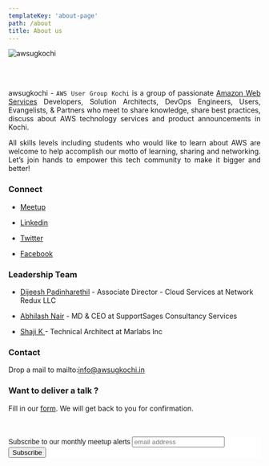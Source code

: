 ```yaml
---
templateKey: 'about-page'
path: /about
title: About us
---
```




![awsugkochi](/img/awsugkochi-cover.jpg)


<br> <br>

<div style="text-align: justify">

awsugkochi - `AWS User Group Kochi` is a group of passionate [Amazon Web Services](https://aws.amazon.com) Developers, Solution Architects, DevOps Engineers, Users, Evangelists, & Partners who meet to share knowledge, share best practices, discuss about AWS technology services and product announcements in Kochi.
</div>

<div style="text-align: justify">
All skills levels including students who would like to learn about AWS are welcome to help accomplish our motto of learning, sharing and networking. Let’s join hands to empower this tech community to make it bigger and better!
</div>

### Connect

- [Meetup](https://www.meetup.com/awsugkochi/)

- [Linkedin](https://www.linkedin.com/awsugkochi)

- [Twitter](https://www.twitter.com/awsugkochi)

- [Facebook](https://www.facebook.com/awsugkochi/)


### Leadership Team

- [Dijeesh Padinharethil](https://www.linkedin.com/in/dijeesh-padinharethil/) -
  Associate Director - Cloud Services at Network Redux LLC

- [Abhilash Nair](https://www.linkedin.com/in/hiabhilash/) -
  MD & CEO at SupportSages Consultancy Services

- [Shaji K ](https://www.linkedin.com/in/shaji-k-a7b14a19/) -
  Technical Architect at Marlabs Inc   




### Contact

Drop a mail to mailto:info@awsugkochi.in


### Want to deliver a talk ?

Fill in our [form](https://goo.gl/forms/JeHZkWO767KlJ4vm1). We will get back to you for confirmation.

<br>
<br>
<!-- Begin Mailchimp Signup Form -->
<link href="//cdn-images.mailchimp.com/embedcode/slim-10_7.css" rel="stylesheet" type="text/css">
<style type="text/css">
	#mc_embed_signup{background:#fff; clear:left; font:14px Helvetica,Arial,sans-serif; }
	/* Add your own Mailchimp form style overrides in your site stylesheet or in this style block.
	   We recommend moving this block and the preceding CSS link to the HEAD of your HTML file. */
</style>
<div id="mc_embed_signup">
<form action="https://awsugkochi.us20.list-manage.com/subscribe/post?u=b4c4469413422365d2a2e5cf6&amp;id=d4837b9a16" method="post" id="mc-embedded-subscribe-form" name="mc-embedded-subscribe-form" class="validate" target="_blank" novalidate>
    <div id="mc_embed_signup_scroll">
	<label for="mce-EMAIL">Subscribe to our monthly meetup alerts</label>
	<input type="email" value="" name="EMAIL" class="email" id="mce-EMAIL" placeholder="email address" required>
    <!-- real people should not fill this in and expect good things - do not remove this or risk form bot signups-->
    <div style="position: absolute; left: -5000px;" aria-hidden="true"><input type="text" name="b_b4c4469413422365d2a2e5cf6_d4837b9a16" tabindex="-1" value=""></div>
    <div class="clear"><input type="submit" value="Subscribe" name="subscribe" id="mc-embedded-subscribe" class="button"></div>
    </div>
</form>
</div>

<!--End mc_embed_signup-->